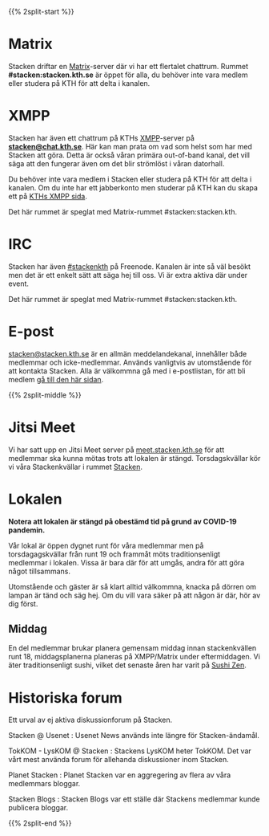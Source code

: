 <!-- 
.. title: Forum
.. slug: forum
.. description:
-->

{{% 2split-start %}}
# Matrix
Stacken driftar en [Matrix](https://www.matrix.org)-server där vi har ett flertalet chattrum. Rummet **#stacken:stacken.kth.se** är öppet för alla,
du behöver inte vara medlem eller studera på KTH för att delta i kanalen.

# XMPP
Stacken har även ett chattrum på KTHs [XMPP](https://xmpp.org/)-server på **stacken@chat.kth.se**. Här kan man prata om vad som helst som har med Stacken att göra. Detta är också våran primära out-of-band kanal, det vill säga att den fungerar även om det blir strömlöst i våran datorhall.

Du behöver inte vara medlem i Stacken eller studera på KTH för att delta i kanalen. Om du inte har ett jabberkonto men studerar på KTH kan du skapa ett på
[KTHs XMPP sida](https://www.lan.kth.se/xmpp.html).

Det här rummet är speglat med Matrix-rummet #stacken:stacken.kth.

# IRC
Stacken har även [#stackenkth](/club/irc/) på Freenode. Kanalen är inte så väl besökt men det är ett enkelt sätt att säga hej till oss. Vi är extra aktiva där
under event.

Det här rummet är speglat med Matrix-rummet #stacken:stacken.kth.

# E-post
<stacken@stacken.kth.se> är en allmän meddelandekanal, innehåller både medlemmar och icke-medlemmar. Används vanligtvis av utomstående för att kontakta Stacken. Alla är välkommna gå med i e-postlistan, för att bli medlem [gå till den här sidan](https://lists.stacken.kth.se/mailman/listinfo/stacken).

{{% 2split-middle %}}

# Jitsi Meet
Vi har satt upp en Jitsi Meet server på [meet.stacken.kth.se](https://meet.stacken.kth.se) för att medlemmar ska kunna mötas
trots att lokalen är stängd. Torsdagskvällar kör vi våra Stackenkvällar i rummet [Stacken](https://meet.stacken.kth.se/Stacken).

# Lokalen
**Notera att lokalen är stängd på obestämd tid på grund av COVID-19 pandemin.**

Vår lokal är öppen dygnet runt för våra medlemmar men på torsdagagskvällar från runt 19 och frammåt möts traditionsenligt medlemmar i lokalen. Vissa är bara där för att umgås, andra för att göra något tillsammans.

Utomstående och gäster är så klart alltid välkommna, knacka på dörren om lampan är tänd och säg hej. Om du vill vara säker på att någon är där, hör av dig först.

## Middag
En del medlemmar brukar planera gemensam middag innan stackenkvällen runt 18, middagsplanerna planeras på XMPP/Matrix under eftermiddagen. Vi äter traditionsenligt sushi, vilket det senaste åren har varit på [Sushi Zen](https://goo.gl/maps/UaM5MXWYdDE2).

# Historiska forum
Ett urval av ej aktiva diskussionforum på Stacken.

Stacken @ Usenet
: Usenet News används inte längre för Stacken-ändamål.

TokKOM - LysKOM @ Stacken
: Stackens LysKOM heter TokKOM. Det var vårt mest använda forum för allehanda diskussioner inom Stacken.
  
Planet Stacken
: Planet Stacken var en aggregering av flera av våra medlemmars bloggar.

Stacken Blogs
: Stacken Blogs var ett ställe där Stackens medlemmar kunde publicera bloggar.

{{% 2split-end %}}
